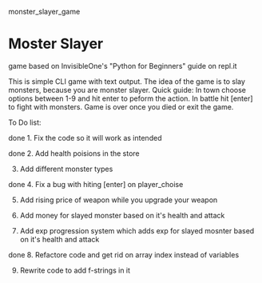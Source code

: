 monster_slayer_game
# Moster Slayer
game based on InvisibleOne's "Python for Beginners" guide on repl.it 

This is simple CLI game with text output. The idea of the game is to slay monsters, because you are monster slayer. 
Quick guide: In town choose options between 1-9 and hit enter to peform the action. In battle hit [enter] to fight with monsters. Game is over once you died or exit the game. 

To Do list:

done  1. Fix the code so it will work as intended

done  2. Add health poisions in the store

3. Add different monster types

done  4. Fix a bug with hiting [enter] on player_choise 

5. Add rising price of weapon while you upgrade your weapon

6. Add money for slayed monster based on it's health and attack

7. Add exp progression system which adds exp for slayed mosnter based on it's health and attack 

done  8. Refactore code and get rid on array index instead of variables

9. Rewrite code to add f-strings in it


